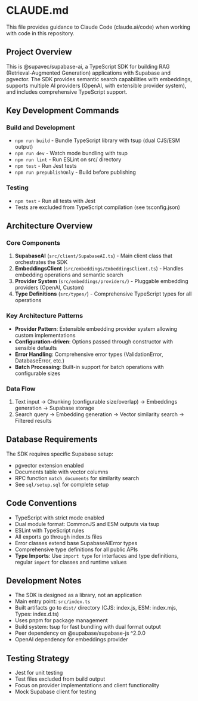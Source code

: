 # CLAUDE.md

This file provides guidance to Claude Code (claude.ai/code) when working with code in this repository.

## Project Overview

This is @supavec/supabase-ai, a TypeScript SDK for building RAG (Retrieval-Augmented Generation) applications with Supabase and pgvector. The SDK provides semantic search capabilities with embeddings, supports multiple AI providers (OpenAI, with extensible provider system), and includes comprehensive TypeScript support.

## Key Development Commands

### Build and Development
- `npm run build` - Bundle TypeScript library with tsup (dual CJS/ESM output)
- `npm run dev` - Watch mode bundling with tsup
- `npm run lint` - Run ESLint on src/ directory
- `npm test` - Run Jest tests
- `npm run prepublishOnly` - Build before publishing

### Testing
- `npm test` - Run all tests with Jest
- Tests are excluded from TypeScript compilation (see tsconfig.json)

## Architecture Overview

### Core Components
1. **SupabaseAI** (`src/client/SupabaseAI.ts`) - Main client class that orchestrates the SDK
2. **EmbeddingsClient** (`src/embeddings/EmbeddingsClient.ts`) - Handles embedding operations and semantic search
3. **Provider System** (`src/embeddings/providers/`) - Pluggable embedding providers (OpenAI, Custom)
4. **Type Definitions** (`src/types/`) - Comprehensive TypeScript types for all operations

### Key Architecture Patterns
- **Provider Pattern**: Extensible embedding provider system allowing custom implementations
- **Configuration-driven**: Options passed through constructor with sensible defaults
- **Error Handling**: Comprehensive error types (ValidationError, DatabaseError, etc.)
- **Batch Processing**: Built-in support for batch operations with configurable sizes

### Data Flow
1. Text input → Chunking (configurable size/overlap) → Embeddings generation → Supabase storage
2. Search query → Embedding generation → Vector similarity search → Filtered results

## Database Requirements

The SDK requires specific Supabase setup:
- pgvector extension enabled
- Documents table with vector columns
- RPC function `match_documents` for similarity search
- See `sql/setup.sql` for complete setup

## Code Conventions

- TypeScript with strict mode enabled
- Dual module format: CommonJS and ESM outputs via tsup
- ESLint with TypeScript rules
- All exports go through index.ts files
- Error classes extend base SupabaseAIError types
- Comprehensive type definitions for all public APIs
- **Type Imports**: Use `import type` for interfaces and type definitions, regular `import` for classes and runtime values

## Development Notes

- The SDK is designed as a library, not an application
- Main entry point: `src/index.ts`
- Built artifacts go to `dist/` directory (CJS: index.js, ESM: index.mjs, Types: index.d.ts)
- Uses pnpm for package management
- Build system: tsup for fast bundling with dual format output
- Peer dependency on @supabase/supabase-js ^2.0.0
- OpenAI dependency for embeddings provider

## Testing Strategy

- Jest for unit testing
- Test files excluded from build output
- Focus on provider implementations and client functionality
- Mock Supabase client for testing